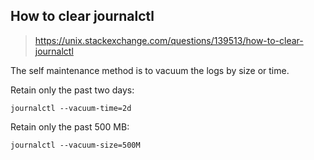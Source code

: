 ## How to clear journalctl

> https://unix.stackexchange.com/questions/139513/how-to-clear-journalctl

The self maintenance method is to vacuum the logs by size or time.

Retain only the past two days:

```
journalctl --vacuum-time=2d
```

Retain only the past 500 MB:

```
journalctl --vacuum-size=500M
```